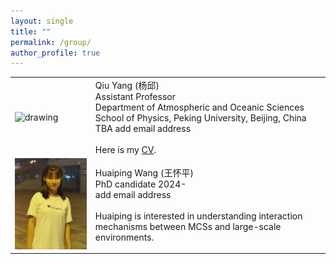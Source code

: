```yaml
---
layout: single
title: ""
permalink: /group/
author_profile: true
---
```


<table>
  <tr>
    <td><img src="/images/QiuYang_zoom.jpg" alt="drawing" width="200"/></td>
    <td>Qiu Yang (杨邱)<br>Assistant Professor<br>Department of Atmospheric and Oceanic Sciences<br>School of Physics, Peking University, Beijing, China<br>TBA add email address<br><br>Here is my <a href="/_pages/cv.md">CV</a>.</td>
  </tr>
  <tr>
    <td><img src="/images/HuaipingWang_2024PhD.jpg" alt="drawing" width="200"/></td>
    <td>Huaiping Wang (王怀平)<br>PhD candidate 2024-<br>add email address<br><br>Huaiping is interested in understanding interaction mechanisms between MCSs and large-scale environments.</td>
  </tr>
</table>
